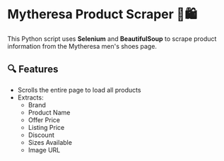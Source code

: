 # Mytheresa Product Scraper 🥿🛍️

This Python script uses **Selenium** and **BeautifulSoup** to scrape product information from the Mytheresa men's shoes page.

## 🔍 Features

- Scrolls the entire page to load all products
- Extracts:
  - Brand
  - Product Name
  - Offer Price
  - Listing Price
  - Discount
  - Sizes Available
  - Image URL
